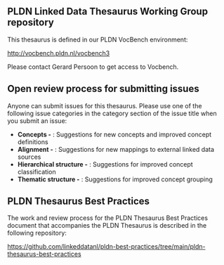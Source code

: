 <h2><strong>PLDN Linked Data Thesaurus Working Group repository</strong></h2>

This thesaurus is defined in our PLDN VocBench environment:

http://vocbench.pldn.nl/vocbench3

Please contact Gerard Persoon to get access to Vocbench.

<h2><strong>Open review process for submitting issues</strong></h2>

Anyone can submit issues for this thesaurus. Please use one of the following issue categories in the category section of the issue title when you submit an issue:<br>
- <strong>Concepts -</strong> : Suggestions for new concepts and improved concept definitions<br>
- <strong>Alignment -</strong> : Suggestions for new mappings to external linked data sources<br>
- <strong>Hierarchical structure -</strong> : Suggestions for improved concept classification<br>
- <strong>Thematic structure -</strong> : Suggestions for improved concept grouping<br>

<h2><strong>PLDN Thesaurus Best Practices</strong></h2>

The work and review process for the PLDN Thesaurus Best Practices document that accompanies the PLDN Thesaurus is described in the following repository:

https://github.com/linkeddatanl/pldn-best-practices/tree/main/pldn-thesaurus-best-practices

